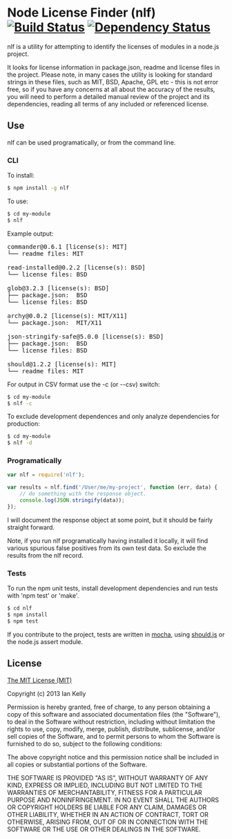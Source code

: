 <!-- @@NLF-IGNORE@@ -->

# Node License Finder (nlf) [![Build Status](https://secure.travis-ci.org/iandotkelly/nlf.png)](http://travis-ci.org/iandotkelly/nlf) [![Dependency Status](https://gemnasium.com/iandotkelly/nlf.png)](https://gemnasium.com/iandotkelly/nlf)

nlf is a utility for attempting to identify the licenses of modules in a node.js project.

It looks for license information in package.json, readme and license files in the project.  Please note, in many cases
the utility is looking
for standard strings in these files, such as MIT, BSD, Apache, GPL etc - this is not error free, so if you have any 
concerns at all about the accuracy of the results, you will need to perform a detailed manual review of the project
and its dependencies, reading all terms of any included or referenced license.

## Use

nlf can be used programatically, or from the command line.

### CLI

To install:

```sh
$ npm install -g nlf

```

To use:

```sh
$ cd my-module
$ nlf
```

Example output:
<pre>
commander@0.6.1 [license(s): MIT]
└── readme files: MIT

read-installed@0.2.2 [license(s): BSD]
└── license files: BSD

glob@3.2.3 [license(s): BSD]
├── package.json:  BSD
└── license files: BSD

archy@0.0.2 [license(s): MIT/X11]
└── package.json:  MIT/X11

json-stringify-safe@5.0.0 [license(s): BSD]
├── package.json:  BSD
└── license files: BSD

should@1.2.2 [license(s): MIT]
└── readme files: MIT
</pre>

For output in CSV format use the -c (or --csv) switch:

```sh
$ cd my-module
$ nlf -c
```

To exclude development dependences and only analyze dependencies for production:

```sh
$ cd my-module
$ nlf -d
```

### Programatically

```javascript
var nlf = require('nlf');

var results = nlf.find('/User/me/my-project', function (err, data) {
	// do something with the response object.
	console.log(JSON.stringify(data));
});
```

I will document the response object at some point, but it should be fairly straight forward.

Note, if you run nlf programatically having installed it locally, it will find various spurious false positives from its own test data. So exclude the results from the nlf record.


### Tests

To run the npm unit tests, install development dependencies and run tests with 'npm test' or 'make'.

```sh
$ cd nlf
$ npm install
$ npm test
```
If you contribute to the project, tests are written in [mocha](http://visionmedia.github.com/mocha/), using [should.js](https://github.com/visionmedia/should.js/) or the node.js assert module.

## License

[The MIT License (MIT)](http://opensource.org/licenses/MIT)

Copyright (c) 2013 Ian Kelly

Permission is hereby granted, free of charge, to any person obtaining a copy
of this software and associated documentation files (the "Software"), to deal
in the Software without restriction, including without limitation the rights
to use, copy, modify, merge, publish, distribute, sublicense, and/or sell
copies of the Software, and to permit persons to whom the Software is
furnished to do so, subject to the following conditions:

The above copyright notice and this permission notice shall be included in
all copies or substantial portions of the Software.

THE SOFTWARE IS PROVIDED "AS IS", WITHOUT WARRANTY OF ANY KIND, EXPRESS OR
IMPLIED, INCLUDING BUT NOT LIMITED TO THE WARRANTIES OF MERCHANTABILITY,
FITNESS FOR A PARTICULAR PURPOSE AND NONINFRINGEMENT. IN NO EVENT SHALL THE
AUTHORS OR COPYRIGHT HOLDERS BE LIABLE FOR ANY CLAIM, DAMAGES OR OTHER
LIABILITY, WHETHER IN AN ACTION OF CONTRACT, TORT OR OTHERWISE, ARISING FROM,
OUT OF OR IN CONNECTION WITH THE SOFTWARE OR THE USE OR OTHER DEALINGS IN
THE SOFTWARE.

